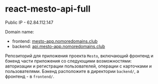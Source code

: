# react-mesto-api-full

Public IP - 62.84.112.147

Domain name:
  - frontend: [mesto-app.nomoredomains.club](https://mesto-app.nomoredomains.club)
  - backend: [api.mesto-app.nomoredomains.club](https://api.mesto-app.nomoredomains.club)


Репозиторий для приложения проекта `Mesto`, включающий фронтенд и бэкенд части приложения со следующими возможностями: авторизации и регистрации пользователей, операции с карточками и пользователями. Бэкенд расположите в директории `backend/`, а фронтенд - в `frontend/`.
